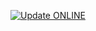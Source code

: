 [![Update ONLINE](https://github.com/halakkitach/ONLINE/actions/workflow/update-ONLINE.yml/badge.svg)](https://github.com/halakkitach/ONLINE/actions/workflow/update-ONLINE.yml)
